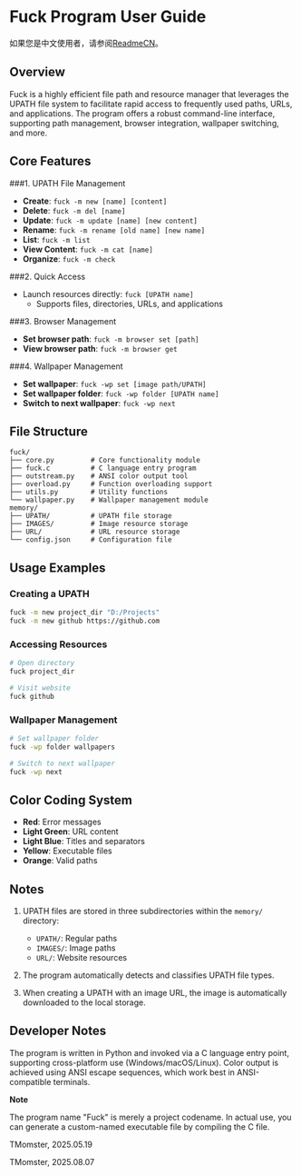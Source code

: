# Fuck Program User Guide

如果您是中文使用者，请参阅[ReadmeCN](./ReadmeCN.md)。

## Overview

Fuck is a highly efficient file path and resource manager that leverages the UPATH file system to facilitate rapid access to frequently used paths, URLs, and applications. The program offers a robust command-line interface, supporting path management, browser integration, wallpaper switching, and more.

## Core Features

###1. UPATH File Management

- **Create**: `fuck -m new [name] [content]`
- **Delete**: `fuck -m del [name]`
- **Update**: `fuck -m update [name] [new content]`
- **Rename**: `fuck -m rename [old name] [new name]`
- **List**: `fuck -m list`
- **View Content**: `fuck -m cat [name]`
- **Organize**: `fuck -m check`

###2. Quick Access

- Launch resources directly: `fuck [UPATH name]`
  - Supports files, directories, URLs, and applications

###3. Browser Management

- **Set browser path**: `fuck -m browser set [path]`
- **View browser path**: `fuck -m browser get`

###4. Wallpaper Management

- **Set wallpaper**: `fuck -wp set [image path/UPATH]`
- **Set wallpaper folder**: `fuck -wp folder [UPATH name]`
- **Switch to next wallpaper**: `fuck -wp next`

## File Structure

```
fuck/
├── core.py         # Core functionality module
├── fuck.c          # C language entry program
├── outstream.py    # ANSI color output tool
├── overload.py     # Function overloading support
├── utils.py        # Utility functions
└── wallpaper.py    # Wallpaper management module
memory/
├── UPATH/          # UPATH file storage
├── IMAGES/         # Image resource storage
├── URL/            # URL resource storage
└── config.json     # Configuration file
```

## Usage Examples

### Creating a UPATH

```bash
fuck -m new project_dir "D:/Projects"
fuck -m new github https://github.com
```

### Accessing Resources

```bash
# Open directory
fuck project_dir

# Visit website
fuck github
```

### Wallpaper Management

```bash
# Set wallpaper folder
fuck -wp folder wallpapers

# Switch to next wallpaper
fuck -wp next
```

## Color Coding System

- **Red**: Error messages
- **Light Green**: URL content
- **Light Blue**: Titles and separators
- **Yellow**: Executable files
- **Orange**: Valid paths

## Notes

1. UPATH files are stored in three subdirectories within the `memory/` directory:
   
   - `UPATH/`: Regular paths
   - `IMAGES/`: Image paths
   - `URL/`: Website resources

2. The program automatically detects and classifies UPATH file types.

3. When creating a UPATH with an image URL, the image is automatically downloaded to the local storage.

## Developer Notes

The program is written in Python and invoked via a C language entry point, supporting cross-platform use (Windows/macOS/Linux). Color output is achieved using ANSI escape sequences, which work best in ANSI-compatible terminals.

**Note**

The program name "Fuck" is merely a project codename. In actual use, you can generate a custom-named executable file by compiling the C file.

TMomster, 2025.05.19

TMomster, 2025.08.07
